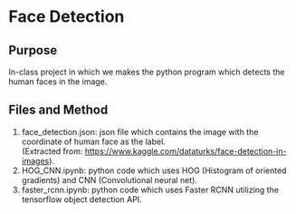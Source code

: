 # Face Detection

## Purpose
In-class project in which we makes the python program which detects the human faces in the image.

## Files and Method
1. face_detection.json: json file which contains the image with the coordinate of human face as the label.  
(Extracted from: https://www.kaggle.com/dataturks/face-detection-in-images).  
2. HOG_CNN.ipynb: python code which uses HOG (Histogram of oriented gradients) and CNN (Convolutional neural net).  
3. faster_rcnn.ipynb: python code which uses Faster RCNN utilizing the tensorflow object detection API.  
